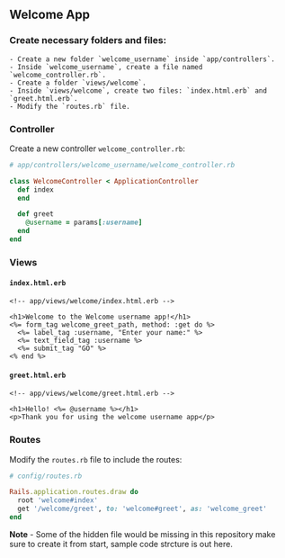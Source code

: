 ## Welcome App

### Create necessary folders and files:

    - Create a new folder `welcome_username` inside `app/controllers`.
    - Inside `welcome_username`, create a file named `welcome_controller.rb`.
    - Create a folder `views/welcome`.
    - Inside `views/welcome`, create two files: `index.html.erb` and `greet.html.erb`.
    - Modify the `routes.rb` file.

### Controller

Create a new controller `welcome_controller.rb`:

```ruby
# app/controllers/welcome_username/welcome_controller.rb

class WelcomeController < ApplicationController
  def index
  end

  def greet
    @username = params[:username]
  end 
end
```

### Views

#### `index.html.erb`

```erb
<!-- app/views/welcome/index.html.erb -->

<h1>Welcome to the Welcome username app!</h1>
<%= form_tag welcome_greet_path, method: :get do %>
  <%= label_tag :username, "Enter your name:" %>
  <%= text_field_tag :username %>
  <%= submit_tag "GO" %>
<% end %>
```

#### `greet.html.erb`

```erb
<!-- app/views/welcome/greet.html.erb -->

<h1>Hello! <%= @username %></h1>
<p>Thank you for using the welcome username app</p>
```

### Routes

Modify the `routes.rb` file to include the routes:

```ruby
# config/routes.rb

Rails.application.routes.draw do
  root 'welcome#index'
  get '/welcome/greet', to: 'welcome#greet', as: 'welcome_greet'
end
```
**Note** - Some of the hidden file would be missing in this repository make sure to create it from start, sample code strcture is out here. 

